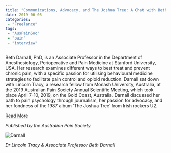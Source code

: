 ```yaml
---
title: "Communications, Advocacy, and The Joshua Tree: A Chat with Beth Darnall"
date: 2019-06-05
categories:
 - "Freelance"
tags:
 - "AusPainSoc"
 - "pain" 
 - "interview"
---
```


<!--more-->

Beth Darnall, PhD, is an Associate Professor in the Department of Anesthesiology, Perioperative and Pain Medicine at Stanford University, USA. Her research examines different ways to best treat and prevent chronic pain, with a specific passion for utilising behavioural medicine strategies to facilitate pain control and opioid reduction. Darnall sat down with Lincoln Tracy, a research fellow from Monash University, Australia, at the 2019 Australian Pain Society Annual Scientific Meeting, which took place April 7-10, 2019, on the Gold Coast, Australia. Darnall discussed her path to pain psychology through journalism, her passion for advocacy, and her fondness of the 1987 album ‘The Joshua Tree’ from Irish rockers U2. 

[Read More](/files/content/posts/darnall/darnall.pdf)

*Published by the Australian Pain Society.*

![Darnall](/img/content/posts/darnall/darnall.png)

*Dr Lincoln Tracy & Associate Professor Beth Darnall*